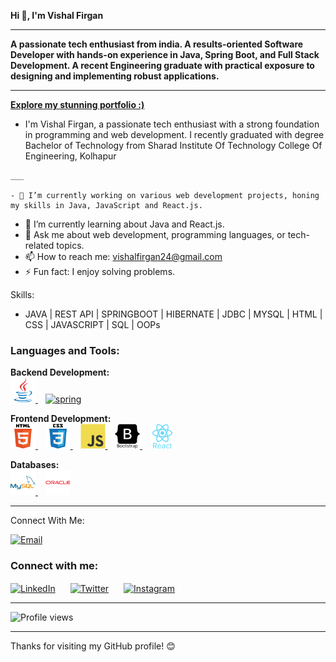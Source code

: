  __Hi 👋, I'm Vishal Firgan__
__________________

__A passionate tech enthusiast from india. A results-oriented Software Developer with hands-on experience in Java, Spring Boot, and Full Stack Development. A recent Engineering graduate with practical exposure to designing and implementing robust applications.__

_____________

__[ Explore my stunning portfolio :) ](https://vishalfirgan.github.io/My-Portfolio/)__



   - I'm Vishal Firgan, a passionate tech enthusiast with a strong foundation in programming and web development.
    I recently graduated with degree Bachelor of Technology from Sharad Institute Of Technology College Of Engineering, Kolhapur

    ___

    - 🔭 I’m currently working on various web development projects, honing my skills in Java, JavaScript and React.js.
- 🌱 I’m currently learning about Java and React.js.
- 💬 Ask me about web development, programming languages, or tech-related topics.
- 📫 How to reach me: [vishalfirgan24@gmail.com](mailto:vishalfirgan24@gmail.com)
- ⚡ Fun fact: I enjoy solving problems.


Skills:
           
-   JAVA | REST API | SPRINGBOOT | HIBERNATE | JDBC | MYSQL | HTML | CSS | JAVASCRIPT | SQL  | OOPs


<h3 align="left">Languages and Tools:</h3>

<!-- Backend Development -->
<p align="left"> 
    <strong>Backend Development:</strong><br>
    <a href="https://www.java.com" target="_blank" rel="noreferrer"> <img src="https://raw.githubusercontent.com/devicons/devicon/master/icons/java/java-original.svg" alt="java" width="40" height="40"/> </a>&nbsp;&nbsp;
    <a href="https://spring.io/" target="_blank" rel="noreferrer"> <img src="https://www.vectorlogo.zone/logos/springio/springio-icon.svg" alt="spring" width="40" height="40"/> </a>
</p>

<!-- Frontend Development -->
<p align="left"> 
    <strong>Frontend Development:</strong><br>
    <a href="https://www.w3.org/html/" target="_blank" rel="noreferrer"> <img src="https://raw.githubusercontent.com/devicons/devicon/master/icons/html5/html5-original-wordmark.svg" alt="html5" width="40" height="40"/> </a>&nbsp;&nbsp;
    <a href="https://www.w3schools.com/css/" target="_blank" rel="noreferrer"> <img src="https://raw.githubusercontent.com/devicons/devicon/master/icons/css3/css3-original-wordmark.svg" alt="css3" width="40" height="40"/> </a>&nbsp;&nbsp;
    <a href="https://developer.mozilla.org/en-US/docs/Web/JavaScript" target="_blank" rel="noreferrer"> <img src="https://raw.githubusercontent.com/devicons/devicon/master/icons/javascript/javascript-original.svg" alt="javascript" width="40" height="40"/> </a>&nbsp;&nbsp;
    <a href="https://getbootstrap.com" target="_blank" rel="noreferrer"> <img src="https://raw.githubusercontent.com/devicons/devicon/master/icons/bootstrap/bootstrap-plain-wordmark.svg" alt="bootstrap" width="40" height="40"/> </a>&nbsp;&nbsp;
    <a href="https://reactjs.org/" target="_blank" rel="noreferrer"> <img src="https://raw.githubusercontent.com/devicons/devicon/master/icons/react/react-original-wordmark.svg" alt="react" width="40" height="40"/> </a>
</p>

<!-- Databases -->
<p align="left"> 
    <strong>Databases:</strong><br>
    <a href="https://www.mysql.com/" target="_blank" rel="noreferrer"> <img src="https://raw.githubusercontent.com/devicons/devicon/master/icons/mysql/mysql-original-wordmark.svg" alt="mysql" width="40" height="40"/> </a>&nbsp;&nbsp;
    <a href="https://www.oracle.com/" target="_blank" rel="noreferrer"> <img src="https://raw.githubusercontent.com/devicons/devicon/master/icons/oracle/oracle-original.svg" alt="oracle" width="40" height="40"/> </a>
</p>






_______________


Connect With Me:


[![Email](https://img.shields.io/badge/Email-Contact%20Me-red)](mailto:vishalfirgan24@gmail.com)

<h3 align="left">Connect with me:</h3>
<p align="left">
    <a href="https://www.linkedin.com/in/vishal-firgan-2440bb226/" target="_blank" rel="noreferrer"><img align="center" src="https://img.shields.io/badge/LinkedIn-Connect-blue?style=for-the-badge&logo=linkedin" alt="LinkedIn" height="30" width="135" style="margin-right: 10px;" /></a>
    <span style="margin-right: 10px;"></span>
    <a href="https://twitter.com/VishalFirgan" target="_blank" rel="noreferrer"><img align="center" src="https://img.shields.io/badge/Twitter-1DA1F2?style=for-the-badge&logo=twitter&logoColor=white" alt="Twitter" height="30" width="85" style="margin-right: 10px;" /></a>
    <span style="margin-right: 10px;"></span>
    <a href="https://www.instagram.com/vishal_firgan/" target="_blank" rel="noreferrer"><img align="center" src="https://img.shields.io/badge/Instagram-E4405F?style=for-the-badge&logo=instagram&logoColor=white" alt="Instagram" height="30" width="100" style="margin-right: 10px;" /></a>
</p>



---

![Profile views](https://komarev.com/ghpvc/?username=vishalfirgan&color=brightgreen)


____________________________

Thanks for visiting my GitHub profile! 😊
